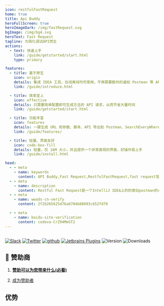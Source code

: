 ```yaml
---
icon: restfulFastRequest
home: true
title: Api Buddy
heroFullScreen: true
heroImageDark: /img/fastRequest.svg
bgImage: /img/bg4.svg
heroText: Fast Request
tagline: 为简化调试API而生
actions:
  - text: 快速上手
    link: /guide/getstarted/start.html
    type: primary

features:
  - title: 基于原生
    icon: origin
    details: 集成 IDEA 工具，在线离线均可使用，不再需要额外的诸如 Postman 等 API 调试工具
    link: /guide/introduce.html

  - title: 效率至上
    icon: effective
    details: 只需要简单配置即可生成方法的 API 请求，从而节省大量时间
    link: /guide/getstarted/start.html

  - title: 功能丰富
    icon: features
    details: 一键生成 URL 和参数、脚本、API 导出到 Postman、SearchEveryWhere 搜索、发送 API 请求、下载文件、存储历史请求，各种功能一应俱全
    link: /guide/features/

  - title: 轻量、界面友好
    icon: code-box-fill
    details: 轻量，仅 16M 大小，并且提供一个非常直观的界面，好操作易上手
    link: /guide/install.html

head:
  - - meta
    - name: keywords
      content: API Buddy,Fast Request,RestfulFastRequest,fast request官网,api-buddy,Restful Fast Request,Fast Request激活码
  - - meta
    - name: description
      content: Restful Fast Request是一个IntelliJ IDEA上的的类似postman的restful api工具插件，可以根据已有的方法帮助您快速生成url和params，一个API调试工具+API管理工具，支持springmvc、springboot、java-rs
  - - meta
    - name: wwads-cn-verify
      content: 2f2b265625d76a6704b08093c652fd79

  - - meta
    - name: baidu-site-verification
      content: codeva-CrZ94MmST2
---
```


<div style="margin-top: 30px;"></div>

[![Slack](https://img.shields.io/static/v1?label=Slack&message=Restful%20Fast%20Request&logo=slack&color=38B580)](https://join.slack.com/t/restfulfastrequest/shared_invite/zt-1we57vum8-TALhTHI2uNmPF2bx1NDyWw)
[![Twitter](https://img.shields.io/static/v1?label=Twitter&message=FastRequest666&logo=twitter&color=FC8D34)](https://twitter.com/FastRequest666)
[![github](https://badgen.net/badge/Github/fast-request/21D789?icon=github)](https://github.com/dromara/fast-request) [![Jetbrains Plugins][plugin-img]][plugin] ![Version](https://img.shields.io/jetbrains/plugin/v/16988?logo=IntelliJ%20IDEA) ![Downloads](https://img.shields.io/jetbrains/plugin/d/16988?color=FE2857)

<div style="margin-top: 20px;"></div>

## 🌈 赞助商

1. [**赞助可以为您带来什么(必看)**](./guide/sponsor.md#优势)

1. [成为赞助者](./guide/sponsor.md)

<SiteInfo
name="Apifox"
desc="API 设计、开发、测试一体化协作平台"
url="http://apifox.com/?utm_source=pay&utm_medium=fast-request"
logo="/img/sponsor/apifox.png"
preview="/img/sponsor/apifox-home.png"
style="max-width:370px"
/>

<SiteInfo
  name="引迈信息"
  desc="一键生成表单信息"
  url="https://www.jnpfsoft.com/index.html?from=fast-request"
  logo="/img/sponsor/jnpfsoft-logo.png"
  preview="/img/sponsor/jnpfsoft-home.png"
  style="max-width:370px"
/>


## 优势

<div class="home-advantage">
  <div style="border-radius: 10px;overflow: hidden">
    <iframe
      title="优势"
      :src="$withBase('/html/showside.html')"
      width="100%"
      height="515px"
      frameborder="0"
      scrolling="No"
      leftmargin="0"
      topmargin="0"
    />
  </div>
  <div style="margin-top: 20px"></div>
  <a class="advantage-more" href="guide/features/">更多功能</a>
</div>

## 🥇 功能

<!-- @include: @src/compare.snippet.md -->

## 🎉 致谢

**Restful Fast Request**简称**RFR**自从 2021 年上线以来获得了很多人的支持。目前微信社区群 1000 多人，下载超过 ![Downloads](https://img.shields.io/jetbrains/plugin/d/16988?color=FE2857)，感谢各位支持者的一路同行，我们会努力提升软件的人性化程度，同时也让软件变得有趣。

感谢 OSCHINA 和 Gitee 官方平台对**RFR**项目的推荐和肯定。**Restful Fast Request**在 [**2021**](https://www.oschina.net/question/2918182_2324736) 年度获得"OSC 年度最受欢迎个人项目" <Badge vertical="baseline">Top 15</Badge> 殊荣。

设计师森阳`sssenyang@qq.com` logo设计

<!-- @include: @src/contact.snippet.md -->

[plugin]: https://plugins.jetbrains.com/plugin/16988
[plugin-img]: https://img.shields.io/badge/plugin-Restful_Fast_Request-x.svg?logo=IntelliJ%20IDEA
